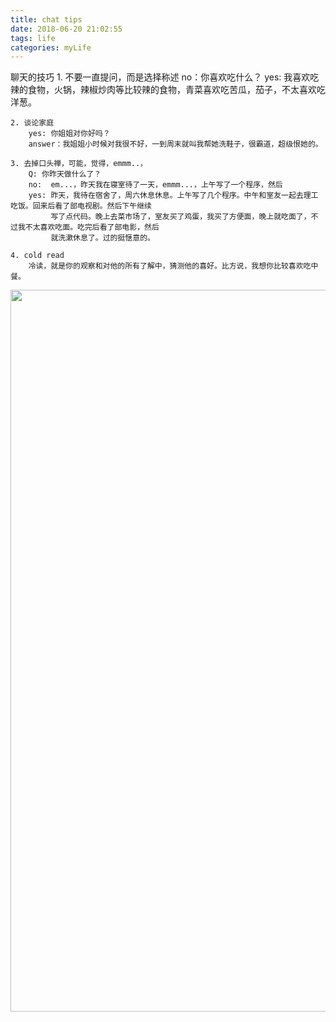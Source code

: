 ```yaml
---
title: chat tips
date: 2018-06-20 21:02:55
tags: life
categories: myLife
---
```

 聊天的技巧
    1. 不要一直提问，而是选择称述
        no：你喜欢吃什么？
        yes: 我喜欢吃辣的食物，火锅，辣椒炒肉等比较辣的食物，青菜喜欢吃苦瓜，茄子，不太喜欢吃洋葱。

    2. 谈论家庭
        yes: 你姐姐对你好吗？
        answer：我姐姐小时候对我很不好，一到周末就叫我帮她洗鞋子，很霸道，超级恨她的。

    3. 去掉口头禅，可能，觉得，emmm..，
        Q: 你昨天做什么了？
        no:  em...，昨天我在寝室待了一天，emmm...，上午写了一个程序，然后
        yes: 昨天，我待在宿舍了，周六休息休息。上午写了几个程序。中午和室友一起去理工吃饭。回来后看了部电视剧。然后下午继续
             写了点代码。晚上去菜市场了，室友买了鸡蛋，我买了方便面，晚上就吃面了，不过我不太喜欢吃面。吃完后看了部电影，然后
             就洗漱休息了。过的挺惬意的。
    
    4. cold read
        冷读，就是你的观察和对他的所有了解中，猜测他的喜好。比方说，我想你比较喜欢吃中餐。
<img src="http://p8rhahhu3.bkt.clouddn.com/201801/1528002253606.png" width="1155"/>
